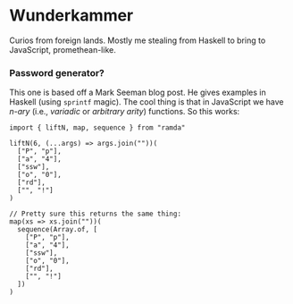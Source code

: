 # Wunderkammer

Curios from foreign lands. Mostly me stealing from Haskell to bring to JavaScript, promethean-like.

### Password generator?
This one is based off a Mark Seeman blog post.
He gives examples in Haskell (using `sprintf` magic).
The cool thing is that in JavaScript we have _n-ary_ (i.e., _variadic_ or _arbitrary arity_) functions. So this works:

```
import { liftN, map, sequence } from "ramda"

liftN(6, (...args) => args.join(""))(
  ["P", "p"],
  ["a", "4"],
  ["ssw"],
  ["o", "0"],
  ["rd"],
  ["", "!"]
)

// Pretty sure this returns the same thing:
map(xs => xs.join(""))(
  sequence(Array.of, [
    ["P", "p"],
    ["a", "4"],
    ["ssw"],
    ["o", "0"],
    ["rd"],
    ["", "!"]
  ])
)
```

